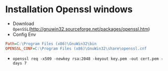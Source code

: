 # Installation Openssl windows

- Download `OpenSSL`(http://gnuwin32.sourceforge.net/packages/openssl.htm)
- Config Env
```ini
Path=C:\Program Files (x86)\GnuWin32\bin
OPENSSL_CONF=C:\Program Files (x86)\GnuWin32\share\openssl.cnf
```
- `openssl req -x509 -newkey rsa:2048 -keyout key.pem -out cert.pem -days 7`
